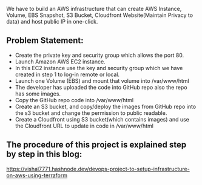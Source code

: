 We have to build an AWS infrastructure that can create AWS Instance, Volume, EBS Snapshot, S3 Bucket, Cloudfront Website(Maintain Privacy to data) and host public IP in one-click.
## Problem Statement:
- Create the private key and security group which allows the port 80.
- Launch Amazon AWS EC2 instance.
- In this EC2 instance use the key and security group which we have created in step 1 to log-in remote or local.
- Launch one Volume (EBS) and mount that volume into /var/www/html
- The developer has uploaded the code into GitHub repo also the repo has some images.
- Copy the GitHub repo code into /var/www/html
- Create an S3 bucket, and copy/deploy the images from GitHub repo into the s3 bucket and change the permission to public readable.
- Create a Cloudfront using S3 bucket(which contains images) and use the Cloudfront URL to update in code in /var/www/html
## The procedure of this project is explained step by step in this blog:
https://vishal7771.hashnode.dev/devops-project-to-setup-infrastructure-on-aws-using-terraform

